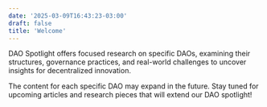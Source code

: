 ```yaml
---
date: '2025-03-09T16:43:23-03:00'
draft: false
title: 'Welcome'
---
```


DAO Spotlight offers focused research on specific DAOs, examining their structures, governance practices, and real-world challenges to uncover insights for decentralized innovation.

The content for each specific DAO may expand in the future. Stay tuned for upcoming articles and research pieces that will extend our DAO spotlight!